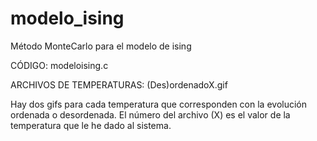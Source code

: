 # modelo_ising
Método MonteCarlo para el modelo de ising

CÓDIGO: modeloising.c

ARCHIVOS DE TEMPERATURAS: (Des)ordenadoX.gif

Hay dos gifs para cada temperatura que corresponden con la evolución ordenada o desordenada. El número del archivo (X) es el valor de la temperatura que le he dado al sistema.
